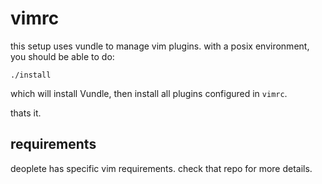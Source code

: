 # vimrc

this setup uses vundle to manage vim plugins. with a posix environment, you
should be able to do:

    ./install

which will install Vundle, then install all plugins configured in `vimrc`.

thats it.

## requirements

deoplete has specific vim requirements. check that repo for more details.
